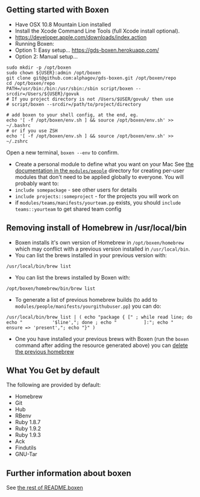 ## Getting started with Boxen

- Have OSX 10.8 Mountain Lion installed
- Install the Xcode Command Line Tools (full Xcode install optional).
 - https://developer.apple.com/downloads/index.action
- Running Boxen:
 - Option 1: Easy setup... https://gds-boxen.herokuapp.com/
 - Option 2: Manual setup... 

```
sudo mkdir -p /opt/boxen
sudo chown ${USER}:admin /opt/boxen
git clone git@github.com:alphagov/gds-boxen.git /opt/boxen/repo
cd /opt/boxen/repo
PATH=/usr/bin:/bin:/usr/sbin:/sbin script/boxen --srcdir=/Users/${USER}/govuk
# If you project directory is not /Users/$USER/govuk/ then use
# script/boxen --srcdir=/path/to/project/directory

# add boxen to your shell config, at the end, eg.
echo '[ -f /opt/boxen/env.sh ] && source /opt/boxen/env.sh' >> ~/.bashrc
# or if you use ZSH
echo '[ -f /opt/boxen/env.sh ] && source /opt/boxen/env.sh' >> ~/.zshrc
```

Open a new terminal, `boxen --env` to confirm.

- Create a personal module to define what you want on your Mac
See [the documentation in the `modules/people`](modules/people/README.md)
directory for creating per-user modules that don't need to be applied
globally to everyone. You will probably want to:
 - `include somepackage` - see other users for details
 - `include projects::someproject` - for the projects you will work on
 - if `modules/teams/manifests/yourteam.pp` exists, you should `include teams::yourteam` to get shared team config

## Removing install of Homebrew in /usr/local/bin

- Boxen installs it's own version of Homebrew in `/opt/boxen/homebrew` which may conflict with a previous version installed in `/usr/local/bin`.
- You can list the brews installed in your previous version with:
```
/usr/local/bin/brew list
```
- You can list the brews installed by Boxen with:
```
/opt/boxen/homebrew/bin/brew list
```
- To generate a list of previous homebrew builds (to add to `modules/people/manifests/yourgithubuser.pp`) you can do:
```
/usr/local/bin/brew list | ( echo "package { [" ; while read line; do echo "           '$line',"; done ; echo "          ]:"; echo "          ensure => 'present',"; echo "}" )
```
- One you have installed your previous brews with Boxen (run the `boxen` command after adding the resource generated above) you can [delete the previous homebrew](https://gist.github.com/mxcl/1173223)

## What You Get by default

The following are provided by default:

* Homebrew
* Git
* Hub
* RBenv
* Ruby 1.8.7
* Ruby 1.9.2
* Ruby 1.9.3
* Ack
* Findutils
* GNU-Tar

## Further information about boxen

See [the rest of README.boxen](README.boxen.md)

